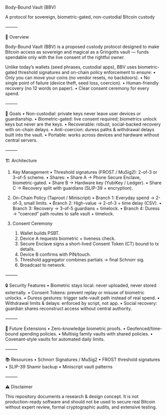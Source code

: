 Body-Bound Vault (BBV)

A protocol for sovereign, biometric-gated, non-custodial Bitcoin custody

⸻

🚀 Overview

Body-Bound Vault (BBV) is a proposed custody protocol designed to make Bitcoin access as sovereign and magical as a Gringotts vault — funds spendable only with the live consent of the rightful owner.

Unlike today’s wallets (seed phrases, custodial apps), BBV uses biometric-gated threshold signatures and on-chain policy enforcement to ensure:
	•	Only you can move your coins (no vendor resets, no backdoors).
	•	No single point of failure (device theft, seed loss, coercion).
	•	Human-friendly recovery (no 12 words on paper).
	•	Clear consent ceremony for every spend.

⸻

🎯 Goals
	•	Non-custodial: private keys never leave user devices or guardianship.
	•	Biometric-gated: live consent required; biometrics unlock keys but never are the keys.
	•	Recoverable: robust, social-backed recovery with on-chain delays.
	•	Anti-coercion: duress paths & withdrawal delays built into the vault.
	•	Portable: works across devices and hardware without central servers.

⸻

🏗️ Architecture

1. Key Management
	•	Threshold signatures (FROST / MuSig2): 2-of-3 or 3-of-5 scheme.
	•	Shares:
	•	Share A → Phone Secure Enclave, biometric-gated.
	•	Share B → Hardware key (YubiKey / Ledger).
	•	Share C → Recovery split with guardians (SLIP-39 + encryption).

2. On-Chain Policy (Taproot / Miniscript)
	•	Branch 1: Everyday spend → 2-of-3, small limits.
	•	Branch 2: High-value → 2-of-3 + time delay (CSV).
	•	Branch 3: Recovery → 3-of-5 guardians + timelock.
	•	Branch 4: Duress → “coerced” path routes to safe vault + timelock.

3. Consent Ceremony
	1.	Wallet builds PSBT.
	2.	Device A requests biometric + liveness check.
	3.	Secure Enclave signs a short-lived Consent Token (CT) bound to tx details.
	4.	Device B confirms with PIN/touch.
	5.	Threshold aggregator combines partials → final Schnorr sig.
	6.	Broadcast to network.

⸻

🔒 Security Features
	•	Biometric stays local: never uploaded, never stored externally.
	•	Consent Tokens: prevent replay or misuse of biometric unlocks.
	•	Duress gestures: trigger safe-vault path instead of real spend.
	•	Withdrawal limits & delays: enforced by script, not app.
	•	Social recovery: guardian shares reconstruct access without central authority.

⸻

🔮 Future Extensions
	•	Zero-knowledge biometric proofs.
	•	Geofenced/time-bound spending policies.
	•	Multisig family vaults with shared policies.
	•	Covenant-style vaults for automated daily limits.

⸻

📚 Resources
	•	Schnorr Signatures / MuSig2
	•	FROST threshold signatures
	•	SLIP-39 Shamir backup
	•	Miniscript vault patterns

⸻

⚠️ Disclaimer

This repository documents a research & design concept.
It is not production-ready software and should not be used to secure real Bitcoin without expert review, formal cryptographic audits, and extensive testing.
